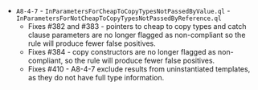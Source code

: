  - `A8-4-7` - `InParametersForCheapToCopyTypesNotPassedByValue.ql` - `InParametersForNotCheapToCopyTypesNotPassedByReference.ql`
    - Fixes #382 and #383  - pointers to cheap to copy types and catch clause parameters are no longer flagged as non-compliant so the rule will produce fewer false positives.
    - Fixes #384 - copy constructors are no longer flagged as non-compliant, so the rule will produce fewer false positives.
    - Fixes #410 - A8-4-7 exclude results from uninstantiated templates, as they do not have full type information.